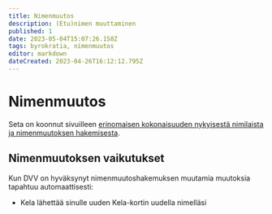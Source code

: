 ```yaml
---
title: Nimenmuutos
description: (Etu)nimen muuttaminen
published: 1
date: 2023-05-04T15:07:26.158Z
tags: byrokratia, nimenmuutos
editor: markdown
dateCreated: 2023-04-26T16:12:12.795Z
---
```


# Nimenmuutos

Seta on koonnut sivuilleen [erinomaisen kokonaisuuden nykyisestä nimilaista ja nimenmuutoksen hakemisesta](https://seta.fi/ihmisoikeudet/tasa-arvo-ja-yhdenvertaisuus/nimilaki/).

## Nimenmuutoksen vaikutukset

Kun DVV on hyväksynyt nimenmuutoshakemuksen muutamia muutoksia tapahtuu automaattisesti:
* Kela lähettää sinulle uuden Kela-kortin uudella nimelläsi